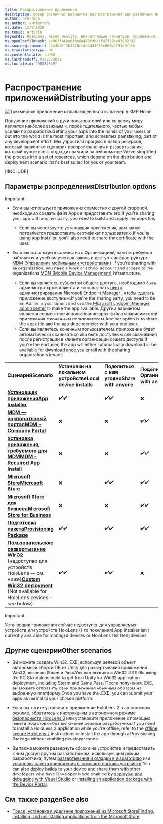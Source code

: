 ```yaml
---
title: Распространение приложений
description: Обзор различных вариантов распространения для различных поддерживаемых платформ и хранилищ публикаций.
author: hferrone
ms.author: v-hferrone
ms.date: 12/9/2020
ms.topic: article
keywords: HoloLens, Mixed Reality, впечатляющие гарнитуры, приложение, UWP, отправка, отправка, фильтры, метаданные, требования к системе, ключевые слова, wack, сертификация, пакет, appx, товары
ms.openlocfilehash: eb06ff46be6fbe6e480f9b43fa7f23ee47982192
ms.sourcegitcommit: d3a3b4f13b3728cfdd4d43035c806c0791d3f2fe
ms.translationtype: MT
ms.contentlocale: ru-RU
ms.lasthandoff: 01/20/2021
ms.locfileid: "98582849"
---
```

# <a name="distributing-your-apps"></a><span data-ttu-id="c66f3-104">Распространение приложений</span><span class="sxs-lookup"><span data-stu-id="c66f3-104">Distributing your apps</span></span>

![Трехмерное приложение с плавающей высоты ланчер в ВМР Home](images/distribute-hero-image.png)

<span data-ttu-id="c66f3-106">Получение приложений в руки пользователей или по всему миру является наиболее важным и, порой тщательного, частью любых усилий по разработке.</span><span class="sxs-lookup"><span data-stu-id="c66f3-106">Getting your apps into the hands of your users or out into the world is the most important, and sometimes painstaking, part of any development effort.</span></span> <span data-ttu-id="c66f3-107">Мы упростили процесс в набор ресурсов, который зависит от сценария распространения и развертывания, который лучше всего подходит вам или вашей команде.</span><span class="sxs-lookup"><span data-stu-id="c66f3-107">We've simplified the process into a set of resources, which depend on the distribution and deployment scenario that's best suited for you or your team.</span></span>

[!INCLUDE[](includes/before-submission.md)]

## <a name="distribution-options"></a><span data-ttu-id="c66f3-108">Параметры распределения</span><span class="sxs-lookup"><span data-stu-id="c66f3-108">Distribution options</span></span>

> [!IMPORTANT]
> * <span data-ttu-id="c66f3-109">Если вы используете приложение совместно с другой стороной, необходимо создать файл Appx и предоставить его.</span><span class="sxs-lookup"><span data-stu-id="c66f3-109">If you're sharing your app with another party, you need to build and supply the appx file.</span></span> 
>     * <span data-ttu-id="c66f3-110">Если вы используете установщик приложения, вам также потребуется предоставить сертификат пользователю.</span><span class="sxs-lookup"><span data-stu-id="c66f3-110">If you're using App Installer, you'll also need to share the certificate with the user.</span></span>
> 
> * <span data-ttu-id="c66f3-111">Если вы используете совместно с Организацией, вам потребуется рабочая или учебная учетная запись и доступ к инфраструктуре [MDM (Управление мобильными устройствами)](/hololens/hololens-enroll-mdm) .</span><span class="sxs-lookup"><span data-stu-id="c66f3-111">If you're sharing with an organization, you need a work or school account and access to the organizations [MDM (Mobile Device Management)](/hololens/hololens-enroll-mdm) infrastructure.</span></span>  
>    * <span data-ttu-id="c66f3-112">Если вы являетесь субъектом общего доступа, необходимо быть администратором клиента и использовать [центр администрирования Microsoft Endpoint Manager](/mem/intune/apps/apps-deploy) , чтобы сделать приложение доступным.</span><span class="sxs-lookup"><span data-stu-id="c66f3-112">If you're the sharing party, you need to be an Admin in your tenant and use the [Microsoft Endpoint Manager admin center](/mem/intune/apps/apps-deploy) to make the app available.</span></span> <span data-ttu-id="c66f3-113">Другим вариантом является совместное использование appx-файла и зависимостей приложения с конечным пользователем.</span><span class="sxs-lookup"><span data-stu-id="c66f3-113">Another option is to share the appx file and the app dependencies with your end user.</span></span>
>    * <span data-ttu-id="c66f3-114">Если вы являетесь конечным пользователем, приложение будет автоматически скачиваться или быть доступным для скачивания после регистрации в клиенте организации общего доступа.</span><span class="sxs-lookup"><span data-stu-id="c66f3-114">If you're the end user, the app will either automatically download or be available for download once you enroll with the sharing organization's tenant.</span></span> 

<table>
<colgroup>
    <col width="33%" />
    <col width="22%" />
    <col width="22%" />
    <col width="22%" />
</colgroup>
<tr>
    <td><span data-ttu-id="c66f3-115"><strong>Сценарий</strong></span><span class="sxs-lookup"><span data-stu-id="c66f3-115"><strong>Scenario</strong></span></span></td>
    <td><span data-ttu-id="c66f3-116"><strong>Установки на локальном устройстве</strong></span><span class="sxs-lookup"><span data-stu-id="c66f3-116"><strong>Local device installs</strong></span></span></td>
    <td><span data-ttu-id="c66f3-117"><strong>Поделиться с кем угодно</strong></span><span class="sxs-lookup"><span data-stu-id="c66f3-117"><strong>Share with anyone</strong></span></span></td>
    <td><span data-ttu-id="c66f3-118"><strong>Поделиться с Организацией</strong></span><span class="sxs-lookup"><span data-stu-id="c66f3-118"><strong>Share with an organization</strong></span></span></td>
</tr>
<tr>
    <td><span data-ttu-id="c66f3-119"><a href="https://docs.microsoft.com/hololens/app-deploy-app-installer"><strong>Установщик приложения</strong></span><span class="sxs-lookup"><span data-stu-id="c66f3-119"><a href="https://docs.microsoft.com/hololens/app-deploy-app-installer"><strong>App Installer</strong></span></span></td>
    <td><span data-ttu-id="c66f3-120">✔️</span><span class="sxs-lookup"><span data-stu-id="c66f3-120">✔️</span></span></td>
    <td><span data-ttu-id="c66f3-121">✔️</span><span class="sxs-lookup"><span data-stu-id="c66f3-121">✔️</span></span></td>
    <td>❌</td>
</tr>
<tr>
    <td><span data-ttu-id="c66f3-122"><a href="/hololens/app-deploy-app-installer"><strong>MDM — корпоративный портал</strong></a></span><span class="sxs-lookup"><span data-stu-id="c66f3-122"><a href="/hololens/app-deploy-app-installer"><strong>MDM - Company Portal</strong></a></span></span></td>
    <td>❌</td>
    <td>❌</td>
    <td><span data-ttu-id="c66f3-123">✔️</span><span class="sxs-lookup"><span data-stu-id="c66f3-123">✔️</span></span></td>
</tr>
<tr>
    <td><span data-ttu-id="c66f3-124"><a href="/hololens/app-deploy-intune"><strong>Установка приложения, требуемого для MDM</strong></a></span><span class="sxs-lookup"><span data-stu-id="c66f3-124"><a href="/hololens/app-deploy-intune"><strong>MDM - Required App Install</strong></a></span></span></td>
    <td>❌</td>
    <td>❌</td>
    <td><span data-ttu-id="c66f3-125">✔️</span><span class="sxs-lookup"><span data-stu-id="c66f3-125">✔️</span></span></td>
</tr>
<tr>
    <td><span data-ttu-id="c66f3-126"><a href="submitting-an-app-to-the-microsoft-store.md"><strong>Microsoft Store</strong></a></span><span class="sxs-lookup"><span data-stu-id="c66f3-126"><a href="submitting-an-app-to-the-microsoft-store.md"><strong>Microsoft Store</strong></a></span></span></td>
    <td>❌</td>
    <td><span data-ttu-id="c66f3-127">✔️</span><span class="sxs-lookup"><span data-stu-id="c66f3-127">✔️</span></span></td>
    <td><span data-ttu-id="c66f3-128">✔️</span><span class="sxs-lookup"><span data-stu-id="c66f3-128">✔️</span></span></td>
</tr>
<tr>
    <td><span data-ttu-id="c66f3-129"><a href="/hololens/app-deploy-store-business"><strong>Microsoft Store для бизнеса</strong></a></span><span class="sxs-lookup"><span data-stu-id="c66f3-129"><a href="/hololens/app-deploy-store-business"><strong>Microsoft Store for Business</strong></a></span></span></td>
    <td>❌</td>
    <td>❌</td>
    <td><span data-ttu-id="c66f3-130">✔️</span><span class="sxs-lookup"><span data-stu-id="c66f3-130">✔️</span></span></td>
</tr>
<tr>
    <td><span data-ttu-id="c66f3-131"><a href="/hololens/app-deploy-provisioning-package"><strong>Подготовка пакета</strong></a></span><span class="sxs-lookup"><span data-stu-id="c66f3-131"><a href="/hololens/app-deploy-provisioning-package"><strong>Provisioning Package</strong></a></span></span></td>
    <td><span data-ttu-id="c66f3-132">✔️</span><span class="sxs-lookup"><span data-stu-id="c66f3-132">✔️</span></span></td>
    <td><span data-ttu-id="c66f3-133">✔️</span><span class="sxs-lookup"><span data-stu-id="c66f3-133">✔️</span></span></td>
    <td><span data-ttu-id="c66f3-134">✔️</span><span class="sxs-lookup"><span data-stu-id="c66f3-134">✔️</span></span></td>
</tr>
<tr>
    <td><span data-ttu-id="c66f3-135"><a href="#other-scenarios"><strong>Пользовательское развертывание Win32</strong></a> (недоступно для устройств HoloLens — см. ниже)</span><span class="sxs-lookup"><span data-stu-id="c66f3-135"><a href="#other-scenarios"><strong>Custom Win32 deployment</strong></a> (Not available for HoloLens devices - see below)</span></span></td>
    <td><span data-ttu-id="c66f3-136">✔️</span><span class="sxs-lookup"><span data-stu-id="c66f3-136">✔️</span></span></td>
    <td><span data-ttu-id="c66f3-137">✔️</span><span class="sxs-lookup"><span data-stu-id="c66f3-137">✔️</span></span></td>
    <td>❌</td>
</tr>
</table>

> [!IMPORTANT]
> <span data-ttu-id="c66f3-138">Установщик приложения сейчас недоступен для управляемых устройств или устройств HoloLens (1-го поколения).</span><span class="sxs-lookup"><span data-stu-id="c66f3-138">App Installer isn't currently available for managed devices or HoloLens (1st Gen) devices.</span></span>

## <a name="other-scenarios"></a><span data-ttu-id="c66f3-139">Другие сценарии</span><span class="sxs-lookup"><span data-stu-id="c66f3-139">Other scenarios</span></span>

* <span data-ttu-id="c66f3-140">Вы можете создать Win32. EXE, используя целевой объект автономной сборки ПК из Unity для развертывания приложений Win32, включая Steam и Pass.</span><span class="sxs-lookup"><span data-stu-id="c66f3-140">You can produce a Win32 .EXE file using the PC Standalone build target from Unity for Win32 application deployment, including Steam and Game Pass.</span></span> <span data-ttu-id="c66f3-141">После получения. EXE, вы можете отправить свои приложения обычным образом на выбранную платформу.</span><span class="sxs-lookup"><span data-stu-id="c66f3-141">Once you have the .EXE, you can submit your apps as normal to your chosen platform.</span></span> 

* <span data-ttu-id="c66f3-142">Если вы хотите установить приложение HoloLens 2 в автономном режиме, обратитесь к инструкциям в [автономном режиме безопасности HoloLens 2](/hololens/hololens-common-scenarios-offline-secure) или установите приложение с помощью пакета подготовки без включения режима разработчика.</span><span class="sxs-lookup"><span data-stu-id="c66f3-142">If you need to install a HoloLens 2 application while you're offline, refer to the [offline secure HoloLens 2](/hololens/hololens-common-scenarios-offline-secure) instructions or install the app through a Provisioning Package without enabling developer mode.</span></span>

* <span data-ttu-id="c66f3-143">Вы также можете развернуть сборки на устройстве и предоставить к ним доступ другим разработчикам, использующим режим разработчика, путем [развертывания и отладки в Visual Studio](../develop/platform-capabilities-and-apis/using-visual-studio.md) или [установки пакета приложения с помощью портала устройств](../develop/platform-capabilities-and-apis/using-the-windows-device-portal.md#sideloading-applications).</span><span class="sxs-lookup"><span data-stu-id="c66f3-143">You can also deploy builds to your device and share them with other developers who have Developer Mode enabled by [deploying and debugging with Visual Studio](../develop/platform-capabilities-and-apis/using-visual-studio.md) or [installing an application package with the Device Portal](../develop/platform-capabilities-and-apis/using-the-windows-device-portal.md#sideloading-applications).</span></span>

## <a name="see-also"></a><span data-ttu-id="c66f3-144">См. также раздел</span><span class="sxs-lookup"><span data-stu-id="c66f3-144">See also</span></span>
* [<span data-ttu-id="c66f3-145">Поиск, установка и удаление приложений из Microsoft Store</span><span class="sxs-lookup"><span data-stu-id="c66f3-145">Finding, installing, and uninstalling applications from the Microsoft Store</span></span>](/hololens/holographic-store-apps)